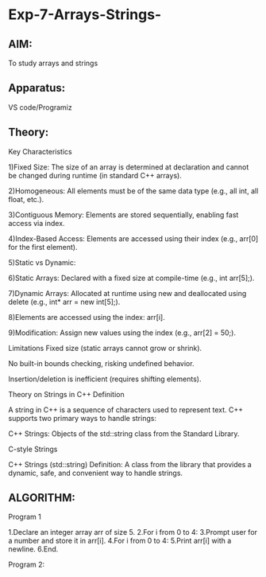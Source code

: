 # Exp-7-Arrays-Strings-

## AIM:
To study arrays and strings

## Apparatus:
VS code/Programiz

## Theory:

Key Characteristics

1)Fixed Size: The size of an array is determined at declaration and cannot be changed during runtime (in standard C++ arrays).

2)Homogeneous: All elements must be of the same data type (e.g., all int, all float, etc.).

3)Contiguous Memory: Elements are stored sequentially, enabling fast access via index.

4)Index-Based Access: Elements are accessed using their index (e.g., arr[0] for the first element).

5)Static vs Dynamic:

6)Static Arrays: Declared with a fixed size at compile-time (e.g., int arr[5];).

7)Dynamic Arrays: Allocated at runtime using new and deallocated using delete (e.g., int* arr = new int[5];).

8)Elements are accessed using the index: arr[i].

9)Modification: Assign new values using the index (e.g., arr[2] = 50;).

Limitations
Fixed size (static arrays cannot grow or shrink).

No built-in bounds checking, risking undefined behavior.

Insertion/deletion is inefficient (requires shifting elements).

Theory on Strings in C++
Definition

A string in C++ is a sequence of characters used to represent text. C++ supports two primary ways to handle strings:

C++ Strings: Objects of the std::string class from the Standard Library.

C-style Strings

C++ Strings (std::string)
Definition: A class from the <string> library that provides a dynamic, safe, and convenient way to handle strings.

## ALGORITHM:

Program 1

1.Declare an integer array arr of size 5.
2.For i from 0 to 4:
3.Prompt user for a number and store it in arr[i].
4.For i from 0 to 4:
5.Print arr[i] with a newline.
6.End.

Program 2:







